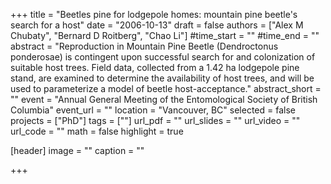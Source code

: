 +++
title = "Beetles pine for lodgepole homes: mountain pine beetle's search for a host"
date = "2006-10-13"
draft = false
authors = ["Alex M Chubaty", "Bernard D Roitberg", "Chao Li"]
#time_start = ""
#time_end = ""
abstract = "Reproduction in Mountain Pine Beetle (Dendroctonus ponderosae) is contingent upon successful search for and colonization of suitable host trees. Field data, collected from a 1.42 ha lodgepole pine stand, are examined to determine the availability of host trees, and will be used to parameterize a model of beetle host-acceptance."
abstract_short = ""
event = "Annual General Meeting of the Entomological Society of British Columbia"
event_url = ""
location = "Vancouver, BC"
selected = false
projects = ["PhD"]
tags = [""]
url_pdf = ""
url_slides = ""
url_video = ""
url_code = ""
math = false
highlight = true

[header]
image = ""
caption = ""

+++
